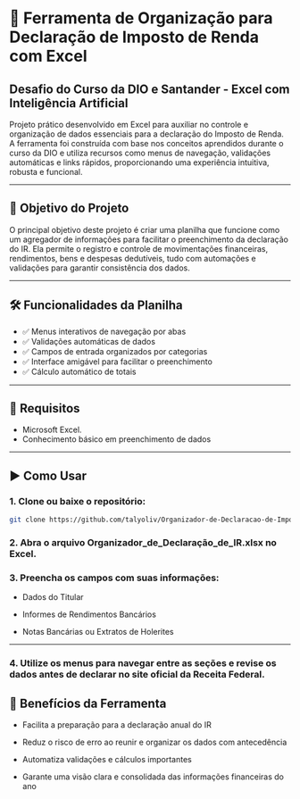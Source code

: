 # 📑 Ferramenta de Organização para Declaração de Imposto de Renda com Excel

## Desafio do Curso da DIO e Santander - Excel com Inteligência Artificial 

Projeto prático desenvolvido em Excel para auxiliar no controle e organização de dados essenciais para a declaração do Imposto de Renda. A ferramenta foi construída com base nos conceitos aprendidos durante o curso da DIO e utiliza recursos como menus de navegação, validações automáticas e links rápidos, proporcionando uma experiência intuitiva, robusta e funcional.

---

## 🎯 Objetivo do Projeto

O principal objetivo deste projeto é criar uma planilha que funcione como um agregador de informações para facilitar o preenchimento da declaração do IR. Ela permite o registro e controle de movimentações financeiras, rendimentos, bens e despesas dedutíveis, tudo com automações e validações para garantir consistência dos dados.

---

## 🛠 Funcionalidades da Planilha

- ✅ Menus interativos de navegação por abas
- ✅ Validações automáticas de dados
- ✅ Campos de entrada organizados por categorias
- ✅ Interface amigável para facilitar o preenchimento
- ✅ Cálculo automático de totais

---

## 📌 Requisitos

- Microsoft Excel.
- Conhecimento básico em preenchimento de dados

---

## ▶️ Como Usar

### 1. Clone ou baixe o repositório:

```bash
git clone https://github.com/talyoliv/Organizador-de-Declaracao-de-Imposto-de-Renda.git
```

### 2. Abra o arquivo Organizador_de_Declaração_de_IR.xlsx no Excel.

### 3. Preencha os campos com suas informações:

- Dados do Titular

- Informes de Rendimentos Bancários

- Notas Bancárias ou Extratos de Holerites

---

### 4. Utilize os menus para navegar entre as seções e revise os dados antes de declarar no site oficial da Receita Federal.

## 🚀 Benefícios da Ferramenta

- Facilita a preparação para a declaração anual do IR

- Reduz o risco de erro ao reunir e organizar os dados com antecedência

- Automatiza validações e cálculos importantes

- Garante uma visão clara e consolidada das informações financeiras do ano
